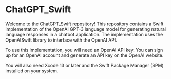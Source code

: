 # ChatGPT_Swift

Welcome to the ChatGPT_Swift repository! This repository contains a Swift implementation of the OpenAI GPT-3 language model for generating natural language responses in a chatbot application. The implementation uses the OpenAISwift library to interface with the OpenAI API.

To use this implementation, you will need an OpenAI API key. You can sign up for an OpenAI account and generate an API key on the OpenAI website.

You will also need Xcode 13 or later and the Swift Package Manager (SPM) installed on your system.

